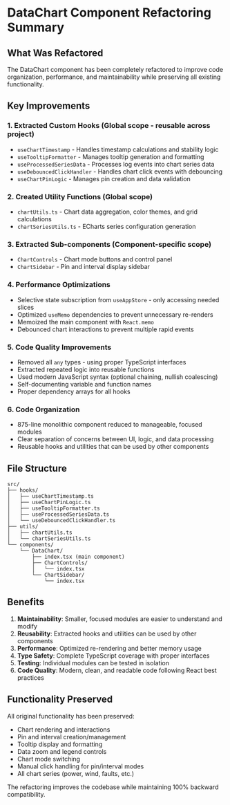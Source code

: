 # DataChart Component Refactoring Summary

## What Was Refactored

The DataChart component has been completely refactored to improve code organization, performance, and maintainability while preserving all existing functionality.

## Key Improvements

### 1. **Extracted Custom Hooks** (Global scope - reusable across project)
- `useChartTimestamp` - Handles timestamp calculations and stability logic
- `useTooltipFormatter` - Manages tooltip generation and formatting
- `useProcessedSeriesData` - Processes log events into chart series data
- `useDebouncedClickHandler` - Handles chart click events with debouncing
- `useChartPinLogic` - Manages pin creation and data validation

### 2. **Created Utility Functions** (Global scope)
- `chartUtils.ts` - Chart data aggregation, color themes, and grid calculations
- `chartSeriesUtils.ts` - ECharts series configuration generation

### 3. **Extracted Sub-components** (Component-specific scope)
- `ChartControls` - Chart mode buttons and control panel
- `ChartSidebar` - Pin and interval display sidebar

### 4. **Performance Optimizations**
- Selective state subscription from `useAppStore` - only accessing needed slices
- Optimized `useMemo` dependencies to prevent unnecessary re-renders
- Memoized the main component with `React.memo`
- Debounced chart interactions to prevent multiple rapid events

### 5. **Code Quality Improvements**
- Removed all `any` types - using proper TypeScript interfaces
- Extracted repeated logic into reusable functions
- Used modern JavaScript syntax (optional chaining, nullish coalescing)
- Self-documenting variable and function names
- Proper dependency arrays for all hooks

### 6. **Code Organization**
- 875-line monolithic component reduced to manageable, focused modules
- Clear separation of concerns between UI, logic, and data processing
- Reusable hooks and utilities that can be used by other components

## File Structure

```
src/
├── hooks/
│   ├── useChartTimestamp.ts
│   ├── useChartPinLogic.ts
│   ├── useTooltipFormatter.ts
│   ├── useProcessedSeriesData.ts
│   └── useDebouncedClickHandler.ts
├── utils/
│   ├── chartUtils.ts
│   └── chartSeriesUtils.ts
└── components/
    └── DataChart/
        ├── index.tsx (main component)
        ├── ChartControls/
        │   └── index.tsx
        └── ChartSidebar/
            └── index.tsx
```

## Benefits

1. **Maintainability**: Smaller, focused modules are easier to understand and modify
2. **Reusability**: Extracted hooks and utilities can be used by other components
3. **Performance**: Optimized re-rendering and better memory usage
4. **Type Safety**: Complete TypeScript coverage with proper interfaces
5. **Testing**: Individual modules can be tested in isolation
6. **Code Quality**: Modern, clean, and readable code following React best practices

## Functionality Preserved

All original functionality has been preserved:
- Chart rendering and interactions
- Pin and interval creation/management
- Tooltip display and formatting
- Data zoom and legend controls
- Chart mode switching
- Manual click handling for pin/interval modes
- All chart series (power, wind, faults, etc.)

The refactoring improves the codebase while maintaining 100% backward compatibility.
